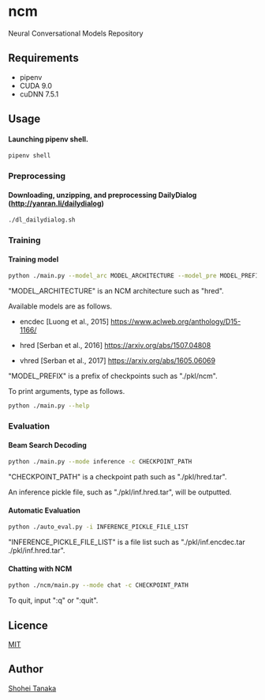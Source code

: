# ncm
Neural Conversational Models Repository

## Requirements
- pipenv
- CUDA 9.0
- cuDNN 7.5.1

## Usage

#### Launching pipenv shell.

```sh
pipenv shell
```

### Preprocessing

#### Downloading, unzipping, and preprocessing DailyDialog (http://yanran.li/dailydialog)

```sh
./dl_dailydialog.sh
```

### Training

#### Training model

```sh
python ./main.py --model_arc MODEL_ARCHITECTURE --model_pre MODEL_PREFIX
```

"MODEL_ARCHITECTURE" is an NCM architecture such as "hred".

Available models are as follows.

- encdec [Luong et al., 2015]
https://www.aclweb.org/anthology/D15-1166/

- hred [Serban et al., 2016]
https://arxiv.org/abs/1507.04808

- vhred [Serban et al., 2017]
https://arxiv.org/abs/1605.06069

"MODEL_PREFIX" is a prefix of checkpoints such as "./pkl/ncm".

To print arguments, type as follows.

```sh
python ./main.py --help
```

### Evaluation

#### Beam Search Decoding

```sh
python ./main.py --mode inference -c CHECKPOINT_PATH
```

"CHECKPOINT_PATH" is a checkpoint path such as "./pkl/hred.tar".

An inference pickle file, such as "./pkl/inf.hred.tar", will be outputted.

#### Automatic Evaluation

```sh
python ./auto_eval.py -i INFERENCE_PICKLE_FILE_LIST
```

"INFERENCE_PICKLE_FILE_LIST" is a file list such as "./pkl/inf.encdec.tar ./pkl/inf.hred.tar".

#### Chatting with NCM

```sh
python ./ncm/main.py --mode chat -c CHECKPOINT_PATH
```

To quit, input ":q" or ":quit".

## Licence

[MIT](https://github.com/tcnksm/tool/blob/master/LICENCE)

## Author

[Shohei Tanaka](https://github.com/Tanasho0928)
